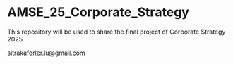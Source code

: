 # AMSE_25_Corporate_Strategy

This repository will be used to share the final project of Corporate Strategy 2025. 


sitrakaforler.lu@gmail.com
